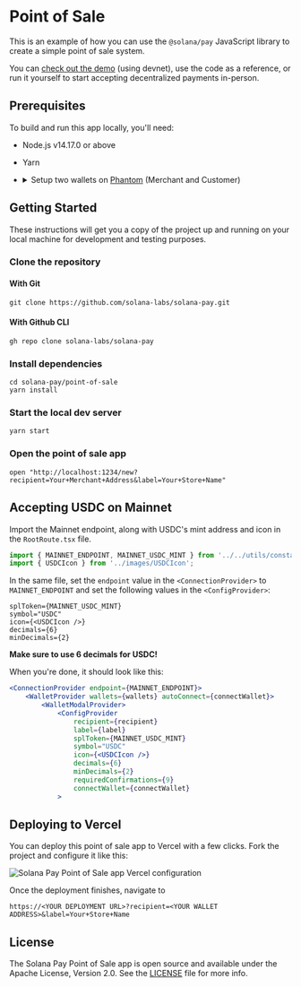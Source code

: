 # Point of Sale

This is an example of how you can use the `@solana/pay` JavaScript library to create a simple point of sale system.

You can [check out the demo](https://solana-labs.github.io/solana-pay/app?recipient=GvHeR432g7MjN9uKyX3Dzg66TqwrEWgANLnnFZXMeyyj&label=Solana+Pay) (using devnet), use the code as a reference, or run it yourself to start accepting decentralized payments in-person.

## Prerequisites

To build and run this app locally, you'll need:

-   Node.js v14.17.0 or above
-   Yarn
-   <details>
        <summary> Setup two wallets on <a href="https://phantom.app">Phantom</a> (Merchant and Customer) </summary>

    #### 1. Create merchant wallet

    Follow the [guide][1] on how to create a wallet. This wallet will provide the recipient address.

    #### 2. Create customer wallet

    Follow the [guide][1] on how to create another wallet. This wallet will be paying for the goods/services.

    #### 3. Set Phantom to connect to devnet

    1. Click the settings icon in the Phantom window
    2. Select the "Change network" option and select "Devnet"

    #### 4. Airdrop SOL to customer wallet

    Use [solfaucet][3] to airdrop SOL to the customer wallet.

    > You'll need SOL in the customer wallet to pay for the goods/services + transaction fees

 </details>

## Getting Started

These instructions will get you a copy of the project up and running on your local machine for development and testing purposes.

### Clone the repository

#### With Git
```shell
git clone https://github.com/solana-labs/solana-pay.git
```

#### With Github CLI
```shell
gh repo clone solana-labs/solana-pay
```

### Install dependencies
```shell
cd solana-pay/point-of-sale
yarn install
```

### Start the local dev server
```shell
yarn start
```

### Open the point of sale app
```shell
open "http://localhost:1234/new?recipient=Your+Merchant+Address&label=Your+Store+Name"
```

## Accepting USDC on Mainnet
Import the Mainnet endpoint, along with USDC's mint address and icon in the `RootRoute.tsx` file.
```jsx
import { MAINNET_ENDPOINT, MAINNET_USDC_MINT } from '../../utils/constants';
import { USDCIcon } from '../images/USDCIcon';
```

In the same file, set the `endpoint` value in the `<ConnectionProvider>` to `MAINNET_ENDPOINT` and set the following values in the `<ConfigProvider>`:

```tsx
splToken={MAINNET_USDC_MINT}
symbol="USDC"
icon={<USDCIcon />}
decimals={6}
minDecimals={2}
```

**Make sure to use 6 decimals for USDC!**

When you're done, it should look like this:

```jsx
<ConnectionProvider endpoint={MAINNET_ENDPOINT}>
    <WalletProvider wallets={wallets} autoConnect={connectWallet}>
        <WalletModalProvider>
            <ConfigProvider
                recipient={recipient}
                label={label}
                splToken={MAINNET_USDC_MINT}
                symbol="USDC"
                icon={<USDCIcon />}
                decimals={6}
                minDecimals={2}
                requiredConfirmations={9}
                connectWallet={connectWallet}
            >
```

## Deploying to Vercel

You can deploy this point of sale app to Vercel with a few clicks. Fork the project and configure it like this:

![Solana Pay Point of Sale app Vercel configuration](solana-pay-point-of-sale-vercel.png)

Once the deployment finishes, navigate to
```
https://<YOUR DEPLOYMENT URL>?recipient=<YOUR WALLET ADDRESS>&label=Your+Store+Name
```

## License

The Solana Pay Point of Sale app is open source and available under the Apache License, Version 2.0. See the [LICENSE](./LICENSE) file for more info.

<!-- Links -->

[1]: https://help.phantom.app/hc/en-us/articles/4406388623251-How-to-create-a-new-wallet
[3]: https://solfaucet.com/
